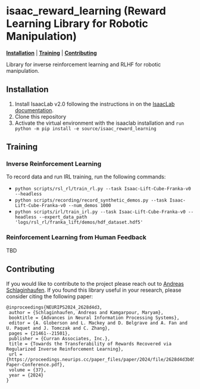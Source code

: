 # isaac_reward_learning (Reward Learning Library for Robotic Manipulation)
[**Installation**](#installation) | [**Training**](#training)
| [**Contributing**](#contributing)

Library for inverse reinforcement learning and RLHF for robotic manipulation.

## Installation
1. Install IsaacLab v2.0 following the instructions in on the [IsaacLab documentation](https://isaac-sim.github.io/IsaacLab/v2.0.2/source/setup/installation/index.html).
2. Clone this repository
3. Activate the virtual environment with the isaaclab installation and `run python -m pip install -e source/isaac_reward_learning`

## Training
### Inverse Reinforcement Learning
To record data and run IRL training, run the following commands:
- `python scripts/rsl_rl/train_rl.py --task Isaac-Lift-Cube-Franka-v0 --headless`
- `python scripts/recording/record_synthetic_demos.py --task Isaac-Lift-Cube-Franka-v0 --num_demos 1000`
- `python scripts/irl/train_irl.py --task Isaac-Lift-Cube-Franka-v0 --headless --expert_data_path 'logs/rsl_rl/franka_lift/demos/hdf_dataset.hdf5'`

### Reinforcement Learning from Human Feedback
TBD

## Contributing
If you would like to contribute to the project please reach out to [Andreas Schlaginhaufen](mailto:andreas.schlaginhaufen@epfl.ch?subject=[isaac_reward_learning]%20Contribution%20to%20isaac_reward_learning). If you found this library useful in your research, please consider citing the following paper:
```
@inproceedings{NEURIPS2024_2628d4d3,
 author = {Schlaginhaufen, Andreas and Kamgarpour, Maryam},
 booktitle = {Advances in Neural Information Processing Systems},
 editor = {A. Globerson and L. Mackey and D. Belgrave and A. Fan and U. Paquet and J. Tomczak and C. Zhang},
 pages = {21461--21501},
 publisher = {Curran Associates, Inc.},
 title = {Towards the Transferability of Rewards Recovered via Regularized Inverse Reinforcement Learning},
 url = {https://proceedings.neurips.cc/paper_files/paper/2024/file/2628d4d3b054c2d7ad33ab03435204f4-Paper-Conference.pdf},
 volume = {37},
 year = {2024}
}
```

